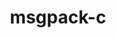 ---
title: "msgpack-c"
layout: cache
categories: [package, develop-2024-01-21]
meta: {"versions": ["3.1.1"], "compilers": ["gcc@=11.4.0", "gcc@=7.5.0"], "oss": ["ubuntu18.04", "ubuntu20.04"], "platforms": ["linux"], "targets": ["x86_64_v3"], "stacks": ["developer-tools", "e4s", "root"], "num_specs": 2, "num_specs_by_stack": {"developer-tools": 1, "root": 2, "e4s": 1}}
spec_details: [{"hash": "uyyulg3hecjt427hciup226r6rbzezei", "compiler": "gcc@=7.5.0", "versions": ["3.1.1"], "os": "ubuntu18.04", "platform": "linux", "target": "x86_64_v3", "variants": ["build_system=cmake", "build_type=Release", "generator=make", "~ipo"], "stacks": ["developer-tools", "root"], "size": "-", "tarball": "https://binaries.spack.io/releases/develop-2024-01-21/build_cache/linux-ubuntu18.04-x86_64_v3/gcc-7.5.0/msgpack-c-3.1.1/linux-ubuntu18.04-x86_64_v3-gcc-7.5.0-msgpack-c-3.1.1-uyyulg3hecjt427hciup226r6rbzezei.spack"}, {"hash": "zgwqp4k4znubvnaxszfo3fhvhemyen5w", "compiler": "gcc@=11.4.0", "versions": ["3.1.1"], "os": "ubuntu20.04", "platform": "linux", "target": "x86_64_v3", "variants": ["build_system=cmake", "build_type=Release", "generator=make", "~ipo"], "stacks": ["root", "e4s"], "size": "-", "tarball": "https://binaries.spack.io/releases/develop-2024-01-21/build_cache/linux-ubuntu20.04-x86_64_v3/gcc-11.4.0/msgpack-c-3.1.1/linux-ubuntu20.04-x86_64_v3-gcc-11.4.0-msgpack-c-3.1.1-zgwqp4k4znubvnaxszfo3fhvhemyen5w.spack"}]
---